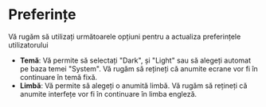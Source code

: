 # **Preferințe**

Vă rugăm să utilizați următoarele opțiuni pentru a actualiza preferințele utilizatorului
- **Temă**: Vă permite să selectați "Dark", și "Light" sau să alegeți automat pe baza temei "System". Vă rugăm să rețineți că anumite ecrane vor fi în continuare în temă fixă.
- **Limbă**: Vă permite să alegeți o anumită limbă. Vă rugăm să rețineți că anumite interfețe vor fi în continuare în limba engleză.